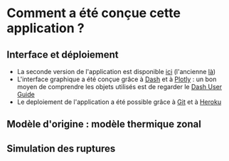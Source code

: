 # Comment a été conçue cette application ?

## Interface et déploiement
* La seconde version de l'application est disponible [ici]() (l'ancienne [là]()) 
* L'interface graphique a été conçue grâce à [Dash]() et à [Plotly]() : un bon moyen de comprendre les objets utilisés est de regarder le [Dash User Guide](https://dash.plot.ly/)
* Le deploiement de l'application a été possible grâce à [Git]() et à [Heroku]()

## Modèle d'origine : modèle thermique zonal



## Simulation des ruptures

